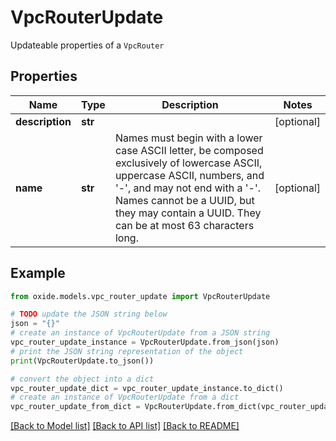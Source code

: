 # VpcRouterUpdate

Updateable properties of a `VpcRouter`

## Properties

Name | Type | Description | Notes
------------ | ------------- | ------------- | -------------
**description** | **str** |  | [optional] 
**name** | **str** | Names must begin with a lower case ASCII letter, be composed exclusively of lowercase ASCII, uppercase ASCII, numbers, and &#39;-&#39;, and may not end with a &#39;-&#39;. Names cannot be a UUID, but they may contain a UUID. They can be at most 63 characters long. | [optional] 

## Example

```python
from oxide.models.vpc_router_update import VpcRouterUpdate

# TODO update the JSON string below
json = "{}"
# create an instance of VpcRouterUpdate from a JSON string
vpc_router_update_instance = VpcRouterUpdate.from_json(json)
# print the JSON string representation of the object
print(VpcRouterUpdate.to_json())

# convert the object into a dict
vpc_router_update_dict = vpc_router_update_instance.to_dict()
# create an instance of VpcRouterUpdate from a dict
vpc_router_update_from_dict = VpcRouterUpdate.from_dict(vpc_router_update_dict)
```
[[Back to Model list]](../README.md#documentation-for-models) [[Back to API list]](../README.md#documentation-for-api-endpoints) [[Back to README]](../README.md)


